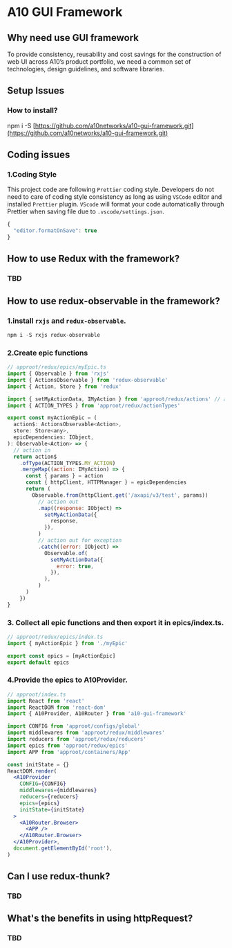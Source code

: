 # A10 GUI Framework

## Why need use GUI framework

To provide consistency, reusability and cost savings for the construction of web UI across A10’s product portfolio, we need a common set of technologies, design guidelines, and software libraries. 

## Setup Issues

### How to install?

 npm i -S [https://github.com/a10networks/a10-gui-framework.git](https://github.com/a10networks/a10-gui-framework.git)​

## Coding issues

### 1.Coding Style

This project code are following `Prettier` coding style. Developers do not need to care of coding style consistency as long as using `VSCode` editor and installed `Prettier` plugin. `VScode` will format your code automatically through Prettier when saving file due to `.vscode/settings.json`.

```typescript
{
  "editor.formatOnSave": true
}
```

## How to use Redux with the framework?

### TBD

## How to use redux-observable in the framework?

### 1.install `rxjs` and `redux-observable`.

```javascript
npm i -S rxjs redux-observable 
```

### 2.Create epic functions

```jsx
// approot/redux/epics/myEpic.ts
import { Observable } from 'rxjs'
import { ActionsObservable } from 'redux-observable'
import { Action, Store } from 'redux'

import { setMyActionData, IMyAction } from 'approot/redux/actions' // actionCreators
import { ACTION_TYPES } from 'approot/redux/actionTypes'

export const myActionEpic = (
  action$: ActionsObservable<Action>,
  store: Store<any>,
  epicDependencies: IObject,
): Observable<Action> => {
  // action in
  return action$
    .ofType(ACTION_TYPES.MY_ACTION)
    .mergeMap((action: IMyAction) => {
      const { params } = action
      const { httpClient, HTTPManager } = epicDependencies
      return (
        Observable.from(httpClient.get('/axapi/v3/test', params))
          // action out
          .map((response: IObject) =>
            setMyActionData({
              response,
            }),
          )
          // action out for exception
          .catch((error: IObject) =>
            Observable.of(
              setMyActionData({
                error: true,
              }),
            ),
          )
      )
    })
}
```

### 3. Collect all epic functions and then export it in epics/index.ts.

```jsx
// approot/redux/epics/index.ts
import { myActionEpic } from './myEpic'

export const epics = [myActionEpic]
export default epics
```

### 4.Provide the epics to A10Provider.

```jsx
// approot/index.ts
import React from 'react'
import ReactDOM from 'react-dom'
import { A10Provider, A10Router } from 'a10-gui-framework'

import CONFIG from 'approot/configs/global'
import middlewares from 'approot/redux/middlewares'
import reducers from 'approot/redux/reducers'
import epics from 'approot/redux/epics'
import APP from 'approot/containers/App'

const initState = {}
ReactDOM.render(
  <A10Provider
    CONFIG={CONFIG}
    middlewares={middlewares}
    reducers={reducers}
    epics={epics}
    initState={initState}
  >
    <A10Router.Browser>
      <APP />
    </A10Router.Browser>
  </A10Provider>,
  document.getElementById('root'),
)
```

## Can I use redux-thunk?

### TBD

## What's the benefits in using httpRequest?

### TBD

